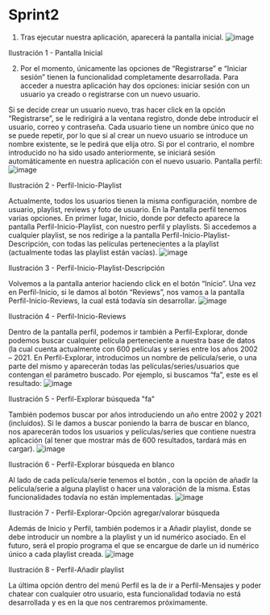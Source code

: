 # Sprint2
1.	Tras ejecutar nuestra aplicación, aparecerá la pantalla inicial. 
![image](https://user-images.githubusercontent.com/97603106/203038529-6a2116a9-c47e-4bdf-894c-222c209ab60f.png)

Ilustración 1 - Pantalla Inicial

2.	Por el momento, únicamente las opciones de “Registrarse” e “Iniciar sesión” tienen la funcionalidad completamente desarrollada. 
Para acceder a nuestra aplicación hay dos opciones: iniciar sesión con un usuario ya creado o registrarse con un nuevo usuario. 
 
Si se decide crear un usuario nuevo, tras hacer click en la opción “Registrarse”, se le redirigirá a la ventana registro, donde debe introducir el usuario, correo y contraseña. Cada usuario tiene un nombre único que no se puede repetir, por lo que si al crear un nuevo usuario se introduce un nombre existente, se le pedirá que elija otro. 
Si por el contrario, el nombre introducido no ha sido usado anteriormente, se iniciará sesión automáticamente en nuestra aplicación con el nuevo usuario. Pantalla perfil: 
![image](https://user-images.githubusercontent.com/97603106/203038649-1d5c6e5e-b90c-4a75-ae31-ce7ebd8f30e3.png)

Ilustración 2 - Perfil-Inicio-Playlist

Actualmente, todos los usuarios tienen la misma configuración, nombre de usuario, playlist, reviews y foto de usuario. 
En la Pantalla perfil tenemos varias opciones. En primer lugar, Inicio, donde por defecto aparece la pantalla Perfil-Inicio-Playlist, con nuestro perfil y playlists.
Si accedemos a cualquier playlist, se nos redirige a la pantalla Perfil-Inicio-Playlist-Descripción, con todas las películas pertenecientes a la playlist (actualmente todas las playlist están vacías). 
![image](https://user-images.githubusercontent.com/97603106/203038679-792c66ea-fd19-4254-9996-1d8f13e69ed6.png)

Ilustración 3 - Perfil-Inicio-Playlist-Descripción

Volvemos a la pantalla anterior haciendo click en el botón “Inicio”. Una vez en Perfil-Inicio, si le damos al botón “Reviews”, nos vamos a la pantalla Perfil-Inicio-Reviews, la cual está todavía sin desarrollar. 
![image](https://user-images.githubusercontent.com/97603106/203038716-580e4aad-abfc-49e1-8e3b-e501a2737062.png)

Ilustración 4 - Perfil-Inicio-Reviews

Dentro de la pantalla perfil, podemos ir también a Perfil-Explorar, donde podemos buscar cualquier película perteneciente a nuestra base de datos (la cual cuenta actualmente con 600 películas y series entre los años 2002 – 2021. 
En Perfil-Explorar, introducimos un nombre de película/serie, o una parte del mismo y aparecerán todas las películas/series/usuarios que contengan el parámetro buscado. Por ejemplo, si buscamos “fa”, este es el resultado: 
![image](https://user-images.githubusercontent.com/97603106/203038782-b9c0e379-b94d-464a-b8ad-5d0c3f92ee0d.png)

Ilustración 5 - Perfil-Explorar búsqueda "fa"

También podemos buscar por años introduciendo un año entre 2002 y 2021 (incluidos).
Si le damos a buscar poniendo la barra de buscar en blanco, nos aparecerán todos los usuarios y películas/series que contiene nuestra aplicación (al tener que mostrar más de 600 resultados, tardará más en cargar). 
![image](https://user-images.githubusercontent.com/97603106/203038843-d5066087-a1b3-4432-9593-2b3a13a463fc.png)

Ilustración 6 - Perfil-Explorar búsqueda en blanco

Al lado de cada película/serie tenemos el botón  , con la opción de añadir la película/serie a alguna playlist o hacer una valoración de la misma. Estas funcionalidades todavía no están implementadas. 
![image](https://user-images.githubusercontent.com/97603106/203038893-e77139e1-00a8-43f1-bad0-f89eff086474.png) 

Ilustración 7 - Perfil-Explorar-Opción agregar/valorar búsqueda

Además de Inicio y Perfil, también podemos ir a Añadir playlist, donde se debe introducir un nombre a la playlist y un id numérico asociado. En el futuro, será el propio programa el que se encargue de darle un id numérico único a cada playlist creada. 
![image](https://user-images.githubusercontent.com/97603106/203038938-8592cb3b-4be1-4c48-bf18-74643f33404d.png)
 
Ilustración 8 - Perfil-Añadir playlist

La última opción dentro del menú Perfil es la de ir a Perfil-Mensajes y poder chatear con cualquier otro usuario, esta funcionalidad todavía no está desarrollada y es en la que nos centraremos próximamente. 



